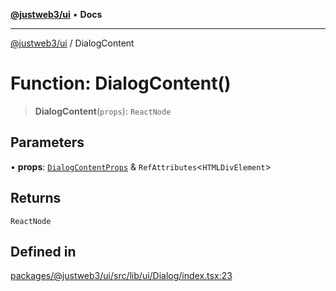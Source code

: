 [**@justweb3/ui**](../README.md) • **Docs**

***

[@justweb3/ui](../globals.md) / DialogContent

# Function: DialogContent()

> **DialogContent**(`props`): `ReactNode`

## Parameters

• **props**: [`DialogContentProps`](../interfaces/DialogContentProps.md) & `RefAttributes`\<`HTMLDivElement`\>

## Returns

`ReactNode`

## Defined in

[packages/@justweb3/ui/src/lib/ui/Dialog/index.tsx:23](https://github.com/JustaName-id/JustaName-sdk/blob/dc845c10af242e3ca87d95ef392516ac0bfa8b95/packages/@justweb3/ui/src/lib/ui/Dialog/index.tsx#L23)
